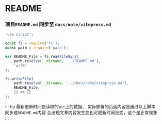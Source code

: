 # README

###  项目`README.md` 同步至 `docs/note/vitepress.md`

```js
'use strict';

const fs = require('fs');
const path = require('path');

var README_File = fs.readFileSync(
    path.resolve(__dirname, '../README.md'),
    'utf8'
);

fs.writeFile(
    path.resolve(__dirname, '../docs/note/vitepress.md'), 
    README_File,
    () => {}
);
```

::: tip
最新更新时间是读取的`git`上的数据，
实际部署的页面内容是通过以上脚本同步成`README.md`内容
会出现文章内容发生变化可更新时间没变，这个是正常现象
:::